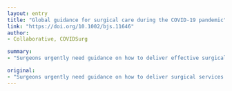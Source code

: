 ```yaml
---
layout: entry
title: "Global guidance for surgical care during the COVID-19 pandemic"
link: "https://doi.org/10.1002/bjs.11646"
author:
- Collaborative, COVIDSurg

summary:
- "Surgeons urgently need guidance on how to deliver effective surgical services during the COVID-19 pandemic. Methods A scoping search was conducted to identify published articles relating to management of surgical patients. Key domains that should be considered include: provision of staff training. To mount an effective response to COVD-19, a Pandemic response plan for surgical services should be developed in advance. A backlog of procedures after the end is inevitable. Hospitals should prepare detailed context-specific pandem preparedness aims to identify key domains to deliver surgical services safely and effectively."

original:
- "Surgeons urgently need guidance on how to deliver surgical services safely and effectively during the COVID-19 pandemic. The aim was to identify the key domains that should be considered when developing pandemic preparedness plans for surgical services. Methods A scoping search was conducted to identify published articles relating to management of surgical patients during pandemics. Key informant interviews were conducted with surgeons and anaesthetists with direct experience of working during infectious disease outbreaks, in order to identify key challenges and solutions to delivering effective surgical services during the COVID-19 pandemic. Results Thirteen articles were identified from the scoping search, and surgeons and anaesthetists representing 11 territories were interviewed. To mount an effective response to COVID-19, a pandemic response plan for surgical services should be developed in advance. Key domains that should be included are: provision of staff training (such as patient transfers, donning and doffing personal protection equipment, recognizing and managing COVID-19 infection); support for the overall hospital response to COVID-19 (reduction in non-urgent activities such as clinics, endoscopy, non-urgent elective surgery); establishment of a team-based approach for running emergency services; and recognition and management of COVID-19 infection in patients treated as an emergency and those who have had surgery. A backlog of procedures after the end of the COVID-19 pandemic is inevitable, and hospitals should plan how to address this effectively to ensure that patients having elective treatment have the best possible outcomes. Conclusion Hospitals should prepare detailed context-specific pandemic preparedness plans addressing the identified domains. Specific guidance should be updated continuously to reflect emerging evidence during the COVID-19 pandemic."
---
```


